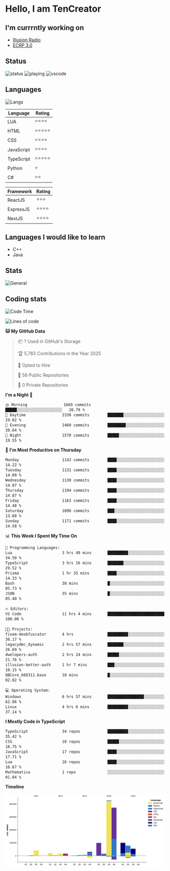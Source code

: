 # Hello, I am TenCreator

## I'm currrntly working on
- [Illusion Radio](https://illusionradio.co.uk/)
- [ECRP 3.0](http://github.com/Emerald-Coast-Roleplay/)

## Status
![status](https://api.statusbadges.me/badge/status/518334475038359555?simple=true&style=for-the-badge)
![playing](https://api.statusbadges.me/badge/playing/518334475038359555?style=for-the-badge)
![vscode](https://api.statusbadges.me/badge/vscode/518334475038359555?style=for-the-badge)

## Languages
![Langs](https://github-readme-stats.vercel.app/api/top-langs/?username=tencreator&layout=compact&theme=radical)


|Language|Rating|
|--------|------|
|LUA|⭐️⭐️⭐️⭐️|
|HTML|⭐️⭐️⭐️⭐️⭐️|
|CSS|⭐️⭐️⭐️⭐️|
|JavaScript|⭐️⭐️⭐️⭐️|
|TypeScript|⭐️⭐️⭐️⭐️⭐️|
|Python|⭐️|
|C#|⭐️⭐️ |

|Framework|Rating|
|--------|------|
|ReactJS|⭐️⭐️⭐|
|ExpressJS|⭐️⭐️⭐️⭐️|
|NextJS|⭐️⭐️⭐⭐️|

## Languages I would like to learn
- C++
- Java

## Stats
![General](https://github-readme-stats.vercel.app/api?username=tencreator&show_icons=true&theme=radical)

## Coding stats

<!--START_SECTION:waka-->
![Code Time](http://img.shields.io/badge/Code%20Time-727%20hrs%2044%20mins-blue)

![Lines of code](https://img.shields.io/badge/From%20Hello%20World%20I%27ve%20Written-2.5%20million%20lines%20of%20code-blue)

**🐱 My GitHub Data** 

> 📦 ? Used in GitHub's Storage 
 > 
> 🏆 5,783 Contributions in the Year 2025
 > 
> 💼 Opted to Hire
 > 
> 📜 56 Public Repositories 
 > 
> 🔑 0 Private Repositories 
 > 
**I'm a Night 🦉** 

```text
🌞 Morning                1669 commits        █████░░░░░░░░░░░░░░░░░░░░   20.79 % 
🌆 Daytime                2330 commits        ███████░░░░░░░░░░░░░░░░░░   29.02 % 
🌃 Evening                2460 commits        ████████░░░░░░░░░░░░░░░░░   30.64 % 
🌙 Night                  1570 commits        █████░░░░░░░░░░░░░░░░░░░░   19.55 % 
```
📅 **I'm Most Productive on Thursday** 

```text
Monday                   1142 commits        ████░░░░░░░░░░░░░░░░░░░░░   14.22 % 
Tuesday                  1131 commits        ████░░░░░░░░░░░░░░░░░░░░░   14.09 % 
Wednesday                1130 commits        ████░░░░░░░░░░░░░░░░░░░░░   14.07 % 
Thursday                 1194 commits        ████░░░░░░░░░░░░░░░░░░░░░   14.87 % 
Friday                   1163 commits        ████░░░░░░░░░░░░░░░░░░░░░   14.48 % 
Saturday                 1098 commits        ███░░░░░░░░░░░░░░░░░░░░░░   13.68 % 
Sunday                   1171 commits        ████░░░░░░░░░░░░░░░░░░░░░   14.58 % 
```


📊 **This Week I Spent My Time On** 

```text
💬 Programming Languages: 
Lua                      3 hrs 49 mins       █████████░░░░░░░░░░░░░░░░   34.50 % 
TypeScript               3 hrs 16 mins       ███████░░░░░░░░░░░░░░░░░░   29.52 % 
Prisma                   1 hr 35 mins        ████░░░░░░░░░░░░░░░░░░░░░   14.33 % 
Bash                     38 mins             █░░░░░░░░░░░░░░░░░░░░░░░░   05.73 % 
JSON                     35 mins             █░░░░░░░░░░░░░░░░░░░░░░░░   05.40 % 

🔥 Editors: 
VS Code                  11 hrs 4 mins       █████████████████████████   100.00 % 

🐱‍💻 Projects: 
fivem-deobfuscator       4 hrs               █████████░░░░░░░░░░░░░░░░   36.17 % 
legacydmc_dynamic        2 hrs 57 mins       ███████░░░░░░░░░░░░░░░░░░   26.69 % 
dwelopers-auth           2 hrs 24 mins       █████░░░░░░░░░░░░░░░░░░░░   21.76 % 
illusion-better-auth     1 hr 7 mins         ███░░░░░░░░░░░░░░░░░░░░░░   10.15 % 
QBCore_66D311.base       18 mins             █░░░░░░░░░░░░░░░░░░░░░░░░   02.82 % 

💻 Operating System: 
Windows                  6 hrs 57 mins       ████████████████░░░░░░░░░   62.86 % 
Linux                    4 hrs 6 mins        █████████░░░░░░░░░░░░░░░░   37.14 % 
```

**I Mostly Code in TypeScript** 

```text
TypeScript               34 repos            █████████░░░░░░░░░░░░░░░░   35.42 % 
CSS                      18 repos            █████░░░░░░░░░░░░░░░░░░░░   18.75 % 
JavaScript               17 repos            ████░░░░░░░░░░░░░░░░░░░░░   17.71 % 
Lua                      16 repos            ████░░░░░░░░░░░░░░░░░░░░░   16.67 % 
Mathematica              1 repo              ░░░░░░░░░░░░░░░░░░░░░░░░░   01.04 % 
```



**Timeline**

![Lines of Code chart](https://raw.githubusercontent.com/tencreator/tencreator/main/assets/bar_graph.png)


<!--END_SECTION:waka-->
